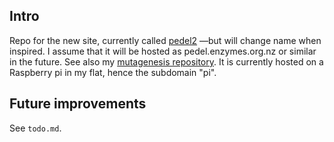 ## Intro
Repo for the new site, currently called [pedel2](pi.matteoferla.com) —but will change name when inspired.
I assume that it will be hosted as pedel.enzymes.org.nz or similar in the future.
See also my [mutagenesis repository](https://github.com/matteoferla/mutagenesis).
It is currently hosted on a Raspberry pi in my flat, hence the subdomain "pi".

## Future improvements
See `todo.md`. 